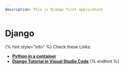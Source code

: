 ```yaml
---
description: This is Django first application
---
```


# Django

{% hint style="info" %}
Check these Links:

* [**Python in a container**](https://code.visualstudio.com/docs/containers/quickstart-python)
* [**Django Tutorial in Visual Studio Code**](https://code.visualstudio.com/docs/python/tutorial-django)
{% endhint %}



